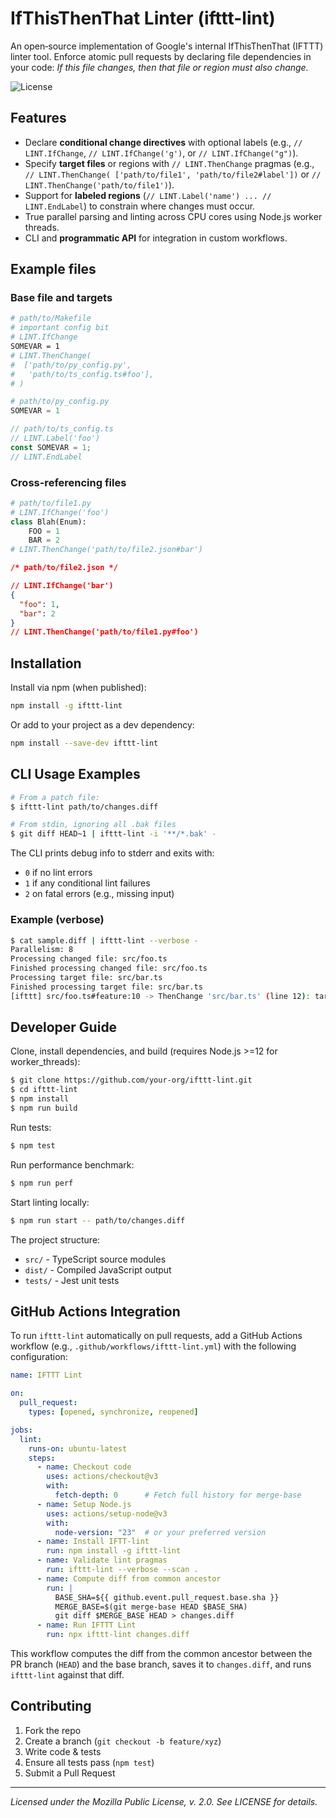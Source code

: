 # IfThisThenThat Linter (ifttt-lint)

An open‑source implementation of Google's internal IfThisThenThat (IFTTT) linter tool. Enforce
atomic pull requests by declaring file dependencies in your code: _If this file changes, then that
file or region must also change._


![License](https://img.shields.io/badge/license-MPL%202.0-blue.svg)

## Features
- Declare **conditional change directives** with optional labels (e.g., `// LINT.IfChange`, `//
  LINT.IfChange('g')`, or `// LINT.IfChange("g")`).
- Specify **target files** or regions with `// LINT.ThenChange` pragmas (e.g., `// LINT.ThenChange(
  ['path/to/file1', 'path/to/file2#label'])` or `// LINT.ThenChange('path/to/file1')`).
- Support for **labeled regions** (`// LINT.Label('name') ... // LINT.EndLabel`) to constrain where
  changes must occur.
- True parallel parsing and linting across CPU cores using Node.js worker threads.
- CLI and **programmatic API** for integration in custom workflows.

## Example files

### Base file and targets

```bash
# path/to/Makefile
# important config bit
# LINT.IfChange
SOMEVAR = 1
# LINT.ThenChange(
#  ['path/to/py_config.py',
#   'path/to/ts_config.ts#foo'],
# )
```

```python
# path/to/py_config.py
SOMEVAR = 1
```

```typescript
// path/to/ts_config.ts
// LINT.Label('foo')
const SOMEVAR = 1;
// LINT.EndLabel
```

### Cross-referencing files
```python
# path/to/file1.py
# LINT.IfChange('foo')
class Blah(Enum):
    FOO = 1
    BAR = 2
# LINT.ThenChange('path/to/file2.json#bar')
```

```json
/* path/to/file2.json */

// LINT.IfChange('bar')
{
  "foo": 1,
  "bar": 2
}
// LINT.ThenChange('path/to/file1.py#foo')
```

## Installation
Install via npm (when published):
```bash
npm install -g ifttt-lint
```
Or add to your project as a dev dependency:
```bash
npm install --save-dev ifttt-lint
```

## CLI Usage Examples

```bash
# From a patch file:
$ ifttt-lint path/to/changes.diff

# From stdin, ignoring all .bak files
$ git diff HEAD~1 | ifttt-lint -i '**/*.bak' -
```
The CLI prints debug info to stderr and exits with:
- `0` if no lint errors
- `1` if any conditional lint failures
- `2` on fatal errors (e.g., missing input)

### Example (verbose)
```bash
$ cat sample.diff | ifttt-lint --verbose -
Parallelism: 8
Processing changed file: src/foo.ts
Finished processing changed file: src/foo.ts
Processing target file: src/bar.ts
Finished processing target file: src/bar.ts
[ifttt] src/foo.ts#feature:10 -> ThenChange 'src/bar.ts' (line 12): target file 'src/bar.ts' not changed.
```

## Developer Guide
Clone, install dependencies, and build (requires Node.js >=12 for worker_threads):
```bash
$ git clone https://github.com/your-org/ifttt-lint.git
$ cd ifttt-lint
$ npm install
$ npm run build
```
Run tests:
```bash
$ npm test
```
Run performance benchmark:
```bash
$ npm run perf
```
Start linting locally:
```bash
$ npm run start -- path/to/changes.diff
```

The project structure:
- `src/` - TypeScript source modules
- `dist/` - Compiled JavaScript output
- `tests/` - Jest unit tests

## GitHub Actions Integration

To run `ifttt-lint` automatically on pull requests, add a GitHub Actions workflow (e.g., `.github/workflows/ifttt-lint.yml`) with the following configuration:

```yaml
name: IFTTT Lint

on:
  pull_request:
    types: [opened, synchronize, reopened]

jobs:
  lint:
    runs-on: ubuntu-latest
    steps:
      - name: Checkout code
        uses: actions/checkout@v3
        with:
          fetch-depth: 0      # Fetch full history for merge-base
      - name: Setup Node.js
        uses: actions/setup-node@v3
        with:
          node-version: "23"  # or your preferred version
      - name: Install IFTT-lint
        run: npm install -g ifttt-lint
      - name: Validate lint pragmas
        run: ifttt-lint --verbose --scan .
      - name: Compute diff from common ancestor
        run: |
          BASE_SHA=${{ github.event.pull_request.base.sha }}
          MERGE_BASE=$(git merge-base HEAD $BASE_SHA)
          git diff $MERGE_BASE HEAD > changes.diff
      - name: Run IFTTT Lint
        run: npx ifttt-lint changes.diff
```

This workflow computes the diff from the common ancestor between the PR branch (`HEAD`) and the base branch, saves it to `changes.diff`, and runs `ifttt-lint` against that diff.

## Contributing
1. Fork the repo
2. Create a branch (`git checkout -b feature/xyz`)
3. Write code & tests
4. Ensure all tests pass (`npm test`)
5. Submit a Pull Request

---
_Licensed under the Mozilla Public License, v. 2.0. See LICENSE for details._
